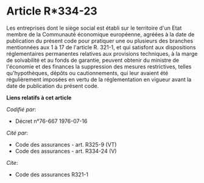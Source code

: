 # Article R*334-23

Les entreprises dont le siège social est établi sur le territoire d'un Etat membre de la Communauté économique européenne,
agréées à la date de publication du présent code pour pratiquer une ou plusieurs des branches mentionnées aux 1 à 17 de
l'article R. 321-1, et qui satisfont aux dispositions réglementaires permanentes relatives aux provisions techniques, à la
marge de solvabilité et au fonds de garantie, peuvent obtenir du ministre de l'économie et des finances la suppression des
mesures restrictives, telles qu'hypothèques, dépôts ou cautionnements, qui leur avaient été régulièrement imposées en vertu
de la réglementation en vigueur avant la date de publication du présent code.

**Liens relatifs à cet article**

_Codifié par_:

  - Décret n°76-667 1976-07-16

_Cité par_:

  - Code des assurances - art. R325-9 (VT)
  - Code des assurances - art. R334-24 (V)

_Cite_:

  - Code des assurances R321-1

